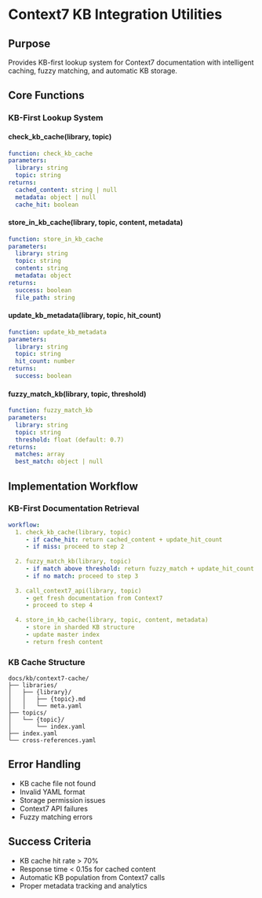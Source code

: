 <!-- Powered by BMAD™ Core -->

# Context7 KB Integration Utilities

## Purpose
Provides KB-first lookup system for Context7 documentation with intelligent caching, fuzzy matching, and automatic KB storage.

## Core Functions

### KB-First Lookup System

#### check_kb_cache(library, topic)
```yaml
function: check_kb_cache
parameters:
  library: string
  topic: string
returns:
  cached_content: string | null
  metadata: object | null
  cache_hit: boolean
```

#### store_in_kb_cache(library, topic, content, metadata)
```yaml
function: store_in_kb_cache
parameters:
  library: string
  topic: string
  content: string
  metadata: object
returns:
  success: boolean
  file_path: string
```

#### update_kb_metadata(library, topic, hit_count)
```yaml
function: update_kb_metadata
parameters:
  library: string
  topic: string
  hit_count: number
returns:
  success: boolean
```

#### fuzzy_match_kb(library, topic, threshold)
```yaml
function: fuzzy_match_kb
parameters:
  library: string
  topic: string
  threshold: float (default: 0.7)
returns:
  matches: array
  best_match: object | null
```

## Implementation Workflow

### KB-First Documentation Retrieval
```yaml
workflow:
  1. check_kb_cache(library, topic)
     - if cache_hit: return cached_content + update_hit_count
     - if miss: proceed to step 2
  
  2. fuzzy_match_kb(library, topic)
     - if match above threshold: return fuzzy_match + update_hit_count
     - if no match: proceed to step 3
  
  3. call_context7_api(library, topic)
     - get fresh documentation from Context7
     - proceed to step 4
  
  4. store_in_kb_cache(library, topic, content, metadata)
     - store in sharded KB structure
     - update master index
     - return fresh content
```

### KB Cache Structure
```
docs/kb/context7-cache/
├── libraries/
│   ├── {library}/
│   │   ├── {topic}.md
│   │   └── meta.yaml
├── topics/
│   └── {topic}/
│       └── index.yaml
├── index.yaml
└── cross-references.yaml
```

## Error Handling
- KB cache file not found
- Invalid YAML format
- Storage permission issues
- Context7 API failures
- Fuzzy matching errors

## Success Criteria
- KB cache hit rate > 70%
- Response time < 0.15s for cached content
- Automatic KB population from Context7 calls
- Proper metadata tracking and analytics
